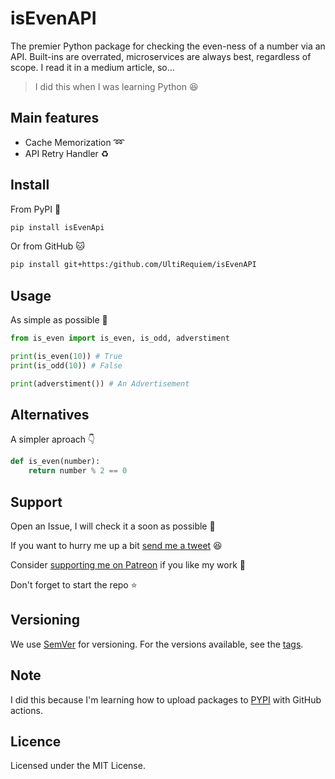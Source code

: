 # isEvenAPI

The premier Python package for checking the even-ness of a number via an API.
Built-ins are overrated, microservices are always best, regardless of scope. I
read it in a medium article, so...

> I did this when I was learning Python 😆

## Main features

- Cache Memorization ➿
- API Retry Handler ♻

## Install

From PyPI 🐍

```sh
pip install isEvenApi
```

Or from GitHub 🐱

```sh
pip install git+https:/github.com/UltiRequiem/isEvenAPI
```

## Usage

As simple as possible 🤗

```python
from is_even import is_even, is_odd, adverstiment

print(is_even(10)) # True
print(is_odd(10)) # False

print(adverstiment()) # An Advertisement
```

## Alternatives

A simpler aproach 👇

```python
def is_even(number):
    return number % 2 == 0
```

## Support

Open an Issue, I will check it a soon as possible 👀

If you want to hurry me up a bit
[send me a tweet](https://twitter.com/intent/tweet?text=%40UltiRequiem%20) 😆

Consider [supporting me on Patreon](https://patreon.com/UltiRequiem) if you like
my work 🚀

Don't forget to start the repo ⭐

## Versioning

We use [SemVer](http://semver.org) for versioning. For the versions available,
see the [tags](https://github.com/UltiRequiem/isEvenAPI/tags).

## Note

I did this because I'm learning how to upload packages to
[PYPI](https://pypi.org/project/isEvenAPI) with GitHub actions.

## Licence

Licensed under the MIT License.
